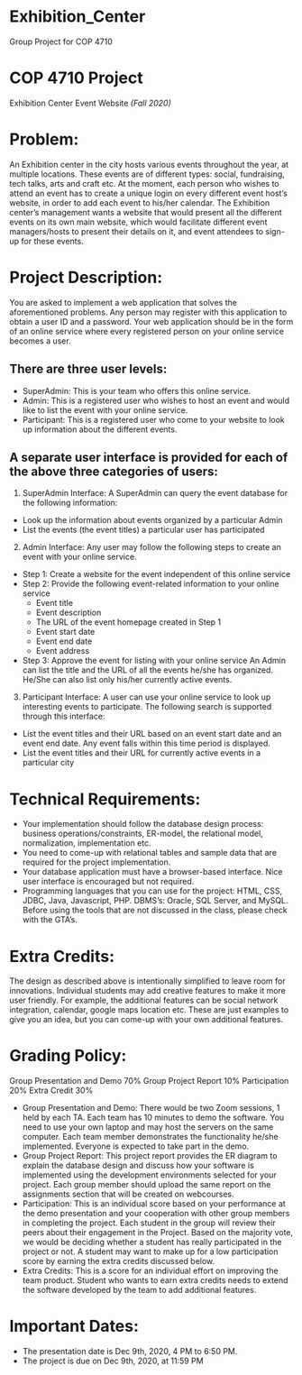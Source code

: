 # Exhibition_Center
Group Project for COP 4710

# COP 4710 Project
Exhibition Center Event Website
*(Fall 2020)*

# Problem:
An Exhibition center in the city hosts various events throughout the year, at multiple locations. These events are of different types: social, fundraising, tech talks, arts and craft etc. At the moment, each person who wishes to attend an event has to create a unique login on every different event host’s website, in order to add each event to his/her calendar. The Exhibition center’s management wants a website that would present all the different events on its own main website, which would facilitate different event managers/hosts to present their details on it, and event attendees to sign-up for these events.

# Project Description:
You are asked to implement a web application that solves the aforementioned problems. Any person may register with this application to obtain a user ID and a password. Your web application should be in the form of an online service where every registered person on your online service becomes a user.

## There are three user levels:
* SuperAdmin: This is your team who offers this online service.
* Admin: This is a registered user who wishes to host an event and would like to list the event with your online service.
* Participant: This is a registered user who come to your website to look up information about the
different events.

## A separate user interface is provided for each of the above three categories of users:
1) SuperAdmin Interface: A SuperAdmin can query the event database for the following
information:
* Look up the information about events organized by a particular Admin
* List the events (the event titles) a particular user has participated
2) Admin Interface: Any user may follow the following steps to create an event with your online
service.
* Step 1: Create a website for the event independent of this online service
* Step 2: Provide the following event-related information to your online service
  * Event title
  * Event description
  * The URL of the event homepage created in Step 1
  * Event start date
  * Event end date
  * Event address
* Step 3: Approve the event for listing with your online service
An Admin can list the title and the URL of all the events he/she has organized. He/She can also list only his/her currently active events.
3) Participant Interface: A user can use your online service to look up interesting events to participate. The following search is supported through this interface:
* List the event titles and their URL based on an event start date and an event end date. Any event falls within this time period is displayed.
* List the event titles and their URL for currently active events in a particular city

# Technical Requirements:
* Your implementation should follow the database design process: business operations/constraints, ER-model, the relational model, normalization, implementation etc.
* You need to come-up with relational tables and sample data that are required for the project implementation.
* Your database application must have a browser-based interface. Nice user interface is encouraged but not required.
* Programming languages that you can use for the project: HTML, CSS, JDBC, Java, Javascript, PHP. DBMS’s: Oracle, SQL Server, and MySQL. Before using the tools that are not discussed in the class, please check with the GTA’s.

# Extra Credits: 
The design as described above is intentionally simplified to leave room for innovations. Individual students may add creative features to make it more user friendly. For example, the additional features can be social network integration, calendar, google maps location etc. These are just examples to give you an idea, but you can come-up with your own additional features.

# Grading Policy:
Group Presentation and Demo 70%
Group Project Report 10%
Participation 20%
Extra Credit 30%
* Group Presentation and Demo: There would be two Zoom sessions, 1 held by each TA. Each team has 10 minutes to demo the software. You need to use your own laptop and may host the servers on the same computer. Each team member demonstrates the functionality he/she implemented. Everyone is expected to take part in the demo.
* Group Project Report: This project report provides the ER diagram to explain the database design and discuss how your software is implemented using the development environments selected for your project. Each group member should upload the same report on the assignments section that will be created on webcourses.
* Participation: This is an individual score based on your performance at the demo presentation and your cooperation with other group members in completing the project. Each student in the group will review their peers about their engagement in the Project. Based on the majority vote, we would be deciding whether a student has really participated in the  project or not. A student may want to make up for a low participation score by earning the extra credits discussed below.
* Extra Credits: This is a score for an individual effort on improving the team product. Student who wants to earn extra credits needs to extend the software developed by the team to add additional features.

# Important Dates:
* The presentation date is Dec 9th, 2020, 4 PM to 6:50 PM.
* The project is due on Dec 9th, 2020, at 11:59 PM
